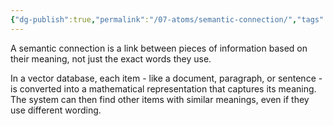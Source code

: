 ```yaml
---
{"dg-publish":true,"permalink":"/07-atoms/semantic-connection/","tags":["atom"],"created":"2025-08-22T13:12:51.906+01:00","updated":"2025-08-22T13:15:57.530+01:00"}
---
```


A semantic connection is a link between pieces of information based on their meaning, not just the exact words they use.

In a vector database, each item - like a document, paragraph, or sentence - is converted into a mathematical representation that captures its meaning. The system can then find other items with similar meanings, even if they use different wording.